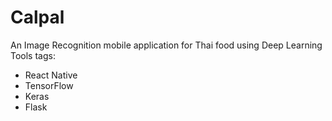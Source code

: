# Calpal
An Image Recognition mobile application for Thai food using Deep Learning<br>
Tools tags:
<ul>
  <li>React Native</li>
  <li>TensorFlow</li>
  <li>Keras</li>
  <li>Flask</li>
</ul>
